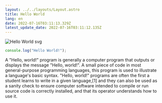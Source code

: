 ```yaml
---
layout: ../../layouts/Layout.astro
title: Hello World
lang: en
date: 2022-07-16T03:11:13.329Z
latest_update_date: 2022-07-16T03:11:12.135Z
---
```

![Hello World svg](/images/uploads/20100207111423-helloworld.svg "Hello World svg")

```javascript
console.log("Hello World!");
```

A "Hello, world!" program is generally a computer program that outputs or displays the message "Hello, world!". A small piece of code in most general-purpose programming languages, this program is used to illustrate a language's basic syntax. "Hello, world!" programs are often the first a student learns to write in a given language,[1] and they can also be used as a sanity check to ensure computer software intended to compile or run source code is correctly installed, and that its operator understands how to use it.
